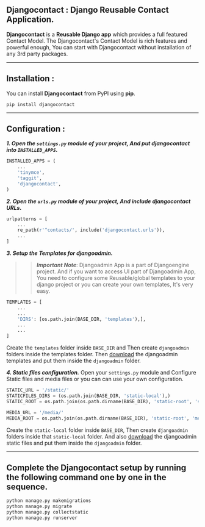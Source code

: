 ## Djangocontact : Django Reusable Contact Application.

**Djangocontact** is a **Reusable Django app** which provides a full featured Contact Model. The Djangocontact's Contact Model is rich features and powerful enough, You can start with Djangocontact without installation of any 3rd party packages.
___


## Installation :
You can install **Djangocontact** from PyPI using **pip**.

``` pip install djangocontact ```
___


## Configuration :
***1. Open the ```settings.py``` module of your project, And put djangocontact into ```INSTALLED_APPS```.***
```python
INSTALLED_APPS = (
    ...
    'tinymce',
    'taggit',
    'djangocontact',
)
```

***2. Open the ```urls.py``` module of your project, And include djangocontact URLs.***
```python
urlpatterns = [
    ...
    re_path(r'^contacts/', include('djangocontact.urls')),
    ...
]
```

***3. Setup the Templates for djangoadmin.***
>> ***Important Note***: Djangoadmin App is a part of Djangoengine project. And if you want to access UI part of Djangoadmin App, You need to configure some Reusable/global templates to your django project or you can create your own templates, It's very easy.
```python
TEMPLATES = [
    ...
    ...
    'DIRS': [os.path.join(BASE_DIR, 'templates'),],
    ...
    ...
]
```

Create the ```templates``` folder inside ```BASE_DIR``` and Then create ```djangoadmin``` folders inside the templates folder.
Then [download](https://www.dropbox.com/sh/na4tzfewub5mhe5/AABmyPHZ3KFZSpC7lH9Uvl5Ya?dl=0) the djangoadmin templates and put them inside the ```djangoadmin``` folder.

***4. Static files configuration.***
Open your ```settings.py``` module and Configure Static files and media files or you can can use your own configuration.
```python
STATIC_URL = '/static/'
STATICFILES_DIRS = (os.path.join(BASE_DIR, 'static-local'),)
STATIC_ROOT = os.path.join(os.path.dirname(BASE_DIR), 'static-root', 'static')

MEDIA_URL = '/media/'
MEDIA_ROOT = os.path.join(os.path.dirname(BASE_DIR), 'static-root', 'media')
```

Create the ```static-local``` folder inside ```BASE_DIR```, Then create ```djangoadmin``` folders inside that ```static-local``` folder.
And also [download](https://www.dropbox.com/sh/1jjul5c7kauas3o/AACeEf_OqpnzTe_iqK-r3SNMa?dl=0) the djangoadmin static files and put them inside the ```djangoadmin``` folder.
___


## Complete the Djangocontact setup by running the following command one by one in the sequence.
```python
python manage.py makemigrations
python manage.py migrate
python manage.py collectstatic
python manage.py runserver
```